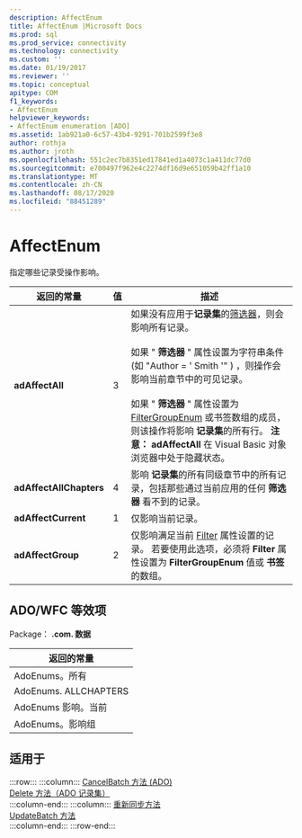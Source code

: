 ```yaml
---
description: AffectEnum
title: AffectEnum |Microsoft Docs
ms.prod: sql
ms.prod_service: connectivity
ms.technology: connectivity
ms.custom: ''
ms.date: 01/19/2017
ms.reviewer: ''
ms.topic: conceptual
apitype: COM
f1_keywords:
- AffectEnum
helpviewer_keywords:
- AffectEnum enumeration [ADO]
ms.assetid: 1ab921a0-6c57-43b4-9291-701b2599f3e8
author: rothja
ms.author: jroth
ms.openlocfilehash: 551c2ec7b8351ed17841ed1a4073c1a411dc77d0
ms.sourcegitcommit: e700497f962e4c2274df16d9e651059b42ff1a10
ms.translationtype: MT
ms.contentlocale: zh-CN
ms.lasthandoff: 08/17/2020
ms.locfileid: "88451289"
---
```

# <a name="affectenum"></a>AffectEnum
指定哪些记录受操作影响。  
  
|返回的常量|值|描述|  
|--------------|-----------|-----------------|  
|**adAffectAll**|3|如果没有应用于**记录集**的[筛选器](../../../ado/reference/ado-api/filter-property.md)，则会影响所有记录。<br /><br /> 如果 " **筛选器** " 属性设置为字符串条件 (如 "Author = ' Smith '" ) ，则操作会影响当前章节中的可见记录。<br /><br /> 如果 " **筛选器** " 属性设置为 [FilterGroupEnum](../../../ado/reference/ado-api/filtergroupenum.md) 或书签数组的成员，则该操作将影响 **记录集**的所有行。 **注意： adAffectAll** 在 Visual Basic 对象浏览器中处于隐藏状态。|  
|**adAffectAllChapters**|4|影响 **记录集**的所有同级章节中的所有记录，包括那些通过当前应用的任何 **筛选器** 看不到的记录。|  
|**adAffectCurrent**|1|仅影响当前记录。|  
|**adAffectGroup**|2|仅影响满足当前 [Filter](../../../ado/reference/ado-api/filter-property.md) 属性设置的记录。 若要使用此选项，必须将 **Filter** 属性设置为 **FilterGroupEnum** 值或 **书签** 的数组。|  
  
## <a name="adowfc-equivalent"></a>ADO/WFC 等效项  
 Package： **.com. 数据**  
  
|返回的常量|  
|--------------|  
|AdoEnums。所有|  
|AdoEnums. ALLCHAPTERS|  
|AdoEnums 影响。当前|  
|AdoEnums。影响组|  
  
## <a name="applies-to"></a>适用于  

:::row:::
    :::column:::
        [CancelBatch 方法 (ADO)](../../../ado/reference/ado-api/cancelbatch-method-ado.md)  
        [Delete 方法（ADO 记录集）](../../../ado/reference/ado-api/delete-method-ado-recordset.md)  
    :::column-end:::
    :::column:::
        [重新同步方法](../../../ado/reference/ado-api/resync-method.md)  
        [UpdateBatch 方法](../../../ado/reference/ado-api/updatebatch-method.md)  
    :::column-end:::
:::row-end:::
